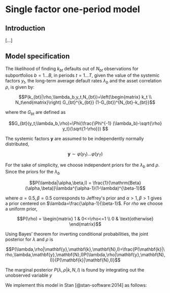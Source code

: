 # Single factor one-period model

## Introduction

[...]

## Model specification
The likelihood of finding $k_{bt}$ defaults out of $N_{bt}$
observations for subportfolios $b=1\dots B$, in periods $t=1\dots T$, given the value of the systemic factors $y_t$, the long-term average default rates $\lambda_b$ and the asset
correlation $\rho$, is given by:

$$P(k_{bt}|\rho,\lambda_b,y_t,N_{bt})=\left(\begin{matrix} k_t \\ N_t\end{matrix}\right) G_{bt}^{k_{bt}}
(1-G_{bt})^{N_{bt}-k_{bt}}$$ 

where the $G_{bt}$ are defined as

$$G_{bt}(y_t;\lambda_b,\rho)=\Phi(\frac{\Phi^{-1} (\lambda_b)-\sqrt{\rho} y_t}{\sqrt{1-\rho}}) $$

The systemic factors $\mathbf{y}$ are assumed to be independently normally distributed,

$$\mathbf{y}\sim\varphi(y_1)\dots\varphi(y_T)$$

For the sake of simplicity, we choose independent priors for the $\lambda_b$ and $\rho$. Since the priors for the $\lambda_b$

$$P(\lambda|\alpha,\beta,I) = \frac{1}{\mathrm{Beta}(\alpha,\beta)}\lambda^{\alpha-1}(1-\lambda)^{\beta-1}$$

where $\alpha=0.5,\beta=0.5$ corresponds to Jeffrey's prior and  $\alpha>1,\beta>1$ gives a prior centered on $\lambda=\frac{\alpha-1}{\beta-1}$. For $rho$ we choose a uniform prior,

$$P(\rho) = \begin{matrix} 1 & 0<=\rho<=1 \\ 0 & \text{otherwise} \end{matrix}$$ 

Using Bayes’ theorem for inverting conditional probabilities, the joint posterior for
$\lambda$ and $\rho$ is

$$P(\lambda,\rho|\mathbf{y},\mathbf{k},\mathbf{N},I)=\frac{P(\mathbf{k}|\rho,\lambda,\mathbf{y},\mathbf{N},I)P(\lambda,\rho|\mathbf{y},\mathbf{N},I)}{P(\mathbf{k}|\mathbf{N},I)}$$

The marginal posterior $P(\lambda,\rho|k,N,I)$ is found by integrating out the
unobserved variable $y$

We implement this model in Stan  [@stan-software:2014] as follows:

	